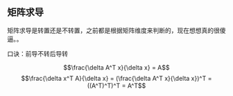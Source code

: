 ## 矩阵求导

矩阵求导是转置还是不转置，之前都是根据矩阵维度来判断的，现在想想真的很傻逼。。

口诀：前导不转后导转

$$\frac{\delta A^T x}{\delta x} = A$$
$$\frac{\delta x^T A}{\delta x} = (\frac{\delta A^T x}{\delta x})^T = ((A^T)^T)^T = A^T$$
$$$$


